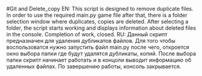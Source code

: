 #Git and Delete_copy
EN:
This script is designed to remove duplicate files.
In order to use the required main.py game file after that,
there is a folder selection window where duplicates, copies are deleted.
After selecting a folder, the script starts working and displays information about deleted files in the console.
Completion of work, closed.
RU:
Данный скрипт предназначен для удаления дубликатов файлов.
Для того  чтобы воспользоватся нужно запустить файл main.py после чего,
откроется окно выбора папки где будут удалятся дубликаты, копий.
После выбора папки скрипт начинает работать и в концоли выводит информацию об удаленных файлах.
По завершению работы, консоль закрывается.
